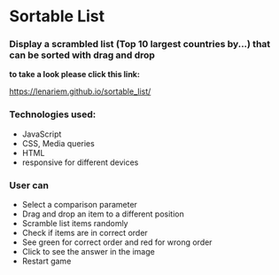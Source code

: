 # Sortable List

### Display a scrambled list (Top 10 largest countries by...) that can be sorted with drag and drop

**to take a look please click this link:** 

https://lenariem.github.io/sortable_list/

### Technologies used: 
* JavaScript
* CSS, Media queries
* HTML
* responsive for different devices

### User can
- Select a comparison parameter
- Drag and drop an item to a different position 
- Scramble list items randomly
- Check if items are in correct order
- See green for correct order and red for wrong order
- Click to see the answer in the image
- Restart game

